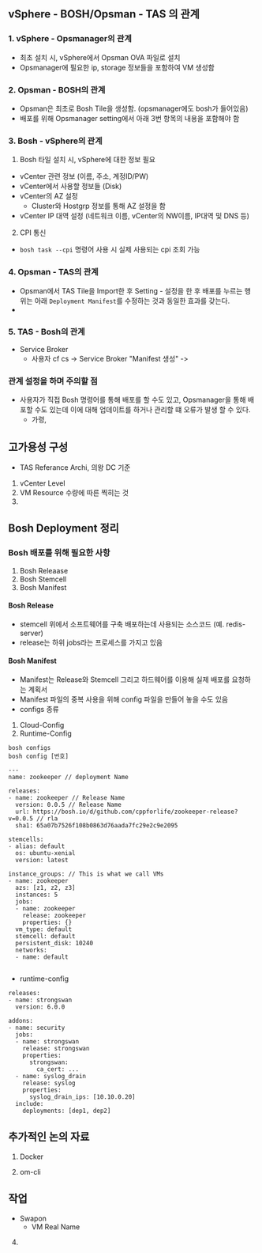 ## vSphere - BOSH/Opsman - TAS 의 관계
### 1. vSphere - Opsmanager의 관계
- 최초 설치 시, vSphere에서 Opsman OVA 파일로 설치
- Opsmanager에 필요한 ip, storage 정보들을 포함하여 VM 생성함

### 2. Opsman - BOSH의 관계
- Opsman은 최초로 Bosh Tile을 생성함. (opsmanager에도 bosh가 들어있음)
- 배포를 위해 Opsmanager setting에서 아래 3번 항목의 내용을 포함해야 함

### 3. Bosh - vSphere의 관계
1. Bosh 타일 설치 시, vSphere에 대한 정보 필요
  - vCenter 관련 정보 (이름, 주소, 계정ID/PW)
  - vCenter에서 사용할 정보들 (Disk)
  - vCenter의 AZ 설정
    - Cluster와 Hostgrp 정보를 통해 AZ 설정을 함 
  - vCenter IP 대역 설정 (네트워크 이름, vCenter의 NW이름, IP대역 및 DNS 등)

2. CPI 통신
  - `bosh task --cpi` 명령어 사용 시 실제 사용되는 cpi 조회 가능


### 4. Opsman - TAS의 관계
- Opsman에서 TAS Tile을 Import한 후 Setting - 설정을 한 후 배포를 누르는 행위는 아래 `Deployment Manifest`를 수정하는 것과 동일한 효과를 갖는다.
- 

### 5. TAS - Bosh의 관계
- Service Broker
  - 사용자 cf cs -> Service Broker "Manifest 생성" -> 

### 관계 설정을 하며 주의할 점
- 사용자가 직접 Bosh 명령어를 통해 배포를 할 수도 있고, Opsmanager을 통해 배포할 수도 있는데 이에 대해 업데이트를 하거나 관리할 떄 오류가 발생 할 수 있다.
  - 가령, 



## 고가용성 구성
- TAS Referance Archi, 의왕 DC 기준

1. vCenter Level 
2. VM Resource 수량에 따른 찍히는 것
3. 




## Bosh Deployment 정리
### Bosh 배포를 위해 필요한 사항
1. Bosh Releaase 
2. Bosh Stemcell
3. Bosh Manifest

#### Bosh Release
- stemcell 위에서 소프트웨어를 구축 배포하는데 사용되는 소스코드 (예. redis-server)
- release는 하위 jobs라는 프로세스를 가지고 있음

#### Bosh Manifest
- Manifest는 Release와 Stemcell 그리고 하드웨어를 이용해 실제 배포를 요청하는 계획서
- Manifest 파일의 중복 사용을 위해 config 파일을 만들어 놓을 수도 있음
- configs 종류
1. Cloud-Config
2. Runtime-Config

```
bosh configs
bosh config [번호]
```

```
---
name: zookeeper // deployment Name

releases:
- name: zookeeper // Release Name
  version: 0.0.5 // Release Name
  url: https://bosh.io/d/github.com/cppforlife/zookeeper-release?v=0.0.5 // rla
  sha1: 65a07b7526f108b0863d76aada7fc29e2c9e2095
  
stemcells:
- alias: default
  os: ubuntu-xenial
  version: latest

instance_groups: // This is what we call VMs
- name: zookeeper
  azs: [z1, z2, z3]
  instances: 5
  jobs:
  - name: zookeeper
    release: zookeeper
    properties: {}
  vm_type: default
  stemcell: default
  persistent_disk: 10240
  networks:
  - name: default
  
```
* runtime-config

```
releases:
- name: strongswan
  version: 6.0.0

addons:
- name: security
  jobs:
  - name: strongswan
    release: strongswan
    properties:
      strongswan:
        ca_cert: ...
  - name: syslog_drain
    release: syslog
    properties:
      syslog_drain_ips: [10.10.0.20]
  include:
    deployments: [dep1, dep2]

```





## 추가적인 논의 자료
1. Docker




2. om-cli

## 작업 
- Swapon
  - VM Real Name
4. 
